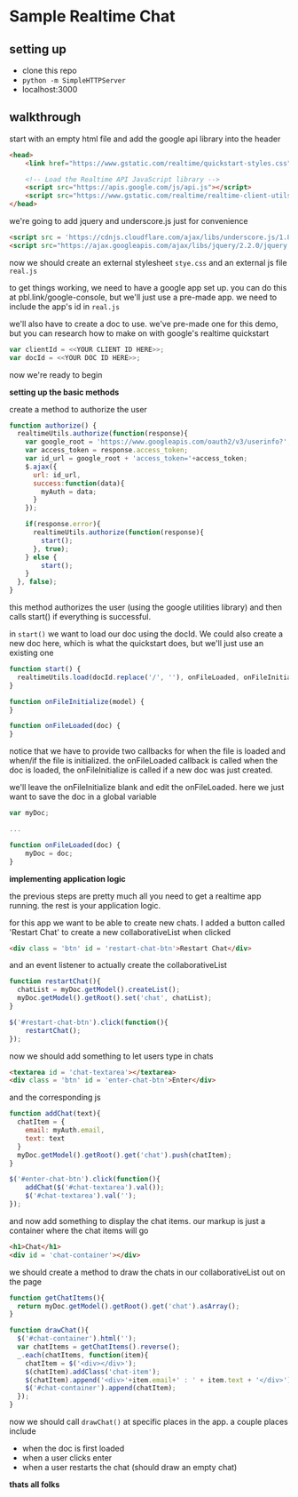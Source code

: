 # Sample Realtime Chat

## setting up

* clone this repo
* `python -m SimpleHTTPServer`
* localhost:3000

## walkthrough

start with an empty html file and add the google api library into the header

```html
<head>
    <link href="https://www.gstatic.com/realtime/quickstart-styles.css" rel="stylesheet" type="text/css"/>

    <!-- Load the Realtime API JavaScript library -->
    <script src="https://apis.google.com/js/api.js"></script>
    <script src="https://www.gstatic.com/realtime/realtime-client-utils.js"></script>
</head>
```

we're going to add jquery and underscore.js just for convenience

```html
<script src = 'https://cdnjs.cloudflare.com/ajax/libs/underscore.js/1.8.3/underscore-min.js'></script>
<script src="https://ajax.googleapis.com/ajax/libs/jquery/2.2.0/jquery.min.js"></script>
```

now we should create an external stylesheet `stye.css` and an external js file `real.js`

to get things working, we need to have a google app set up. you can do this at pbl.link/google-console, but we'll just use a pre-made app. we need to include the app's id in `real.js`

we'll also have to create a doc to use. we've pre-made one for this demo, but you can research how to make on with google's realtime quickstart

```js
var clientId = <<YOUR CLIENT ID HERE>>;
var docId = <<YOUR DOC ID HERE>>;
```

now we're ready to begin

__setting up the basic methods__

create a method to authorize the user

```js
function authorize() {
  realtimeUtils.authorize(function(response){
    var google_root = 'https://www.googleapis.com/oauth2/v3/userinfo?';
    var access_token = response.access_token;
    var id_url = google_root + 'access_token='+access_token;
    $.ajax({
      url: id_url,
      success:function(data){
        myAuth = data;
      }
    });

    if(response.error){
      realtimeUtils.authorize(function(response){
        start();
      }, true);
    } else {
        start();
    }
  }, false);
}
```

this method authorizes the user (using the google utilities library) and then calls start() if everything is successful. 

in `start()` we want to load our doc using the docId. We could also create a new doc here, which is what the quickstart does, but we'll just use an existing one

```js
function start() {
  realtimeUtils.load(docId.replace('/', ''), onFileLoaded, onFileInitialize);
}

function onFileInitialize(model) {
}

function onFileLoaded(doc) {
}
```

notice that we have to provide two callbacks for when the file is loaded and when/if the file is initialized. the onFileLoaded callback is called when the doc is loaded, the onFileInitialize is called if a new doc was just created.

we'll leave the onFileInitialize blank and edit the onFileLoaded. here we just want to save the doc in a global variable

```js
var myDoc;

...

function onFileLoaded(doc) {
	myDoc = doc;
}
```

__implementing application logic__

the previous steps are pretty much all you need to get a realtime app running. the rest is your application logic.

for this app we want to be able to create new chats. I added a button called 'Restart Chat' to create a new collaborativeList when clicked

```html
<div class = 'btn' id = 'restart-chat-btn'>Restart Chat</div>
```

and an event listener to actually create the collaborativeList

```js
function restartChat(){
  chatList = myDoc.getModel().createList();
  myDoc.getModel().getRoot().set('chat', chatList);
}

$('#restart-chat-btn').click(function(){
    restartChat();
});

```

now we should add something to let users type in chats

```html
<textarea id = 'chat-textarea'></textarea>
<div class = 'btn' id = 'enter-chat-btn'>Enter</div>
```
and the corresponding js

```js
function addChat(text){
  chatItem = {
    email: myAuth.email,
    text: text
  }
  myDoc.getModel().getRoot().get('chat').push(chatItem);
}

$('#enter-chat-btn').click(function(){
    addChat($('#chat-textarea').val());
    $('#chat-textarea').val('');
});
```

and now add something to display the chat items. our markup is just a container where the chat items will go

```html
<h1>Chat</h1>
<div id = 'chat-container'></div>
```

we should create a method to draw the chats in our collaborativeList out on the page

```js
function getChatItems(){
  return myDoc.getModel().getRoot().get('chat').asArray();
}

function drawChat(){
  $('#chat-container').html('');
  var chatItems = getChatItems().reverse();
  _.each(chatItems, function(item){
    chatItem = $('<div></div>');
    $(chatItem).addClass('chat-item');
    $(chatItem).append('<div>'+item.email+' : ' + item.text + '</div>');
    $('#chat-container').append(chatItem);
  });
}
```


now we should call `drawChat()` at specific places in the app. a couple places include

* when the doc is first loaded
* when a user clicks enter
* when a user restarts the chat (should draw an empty chat)


__thats all folks__

